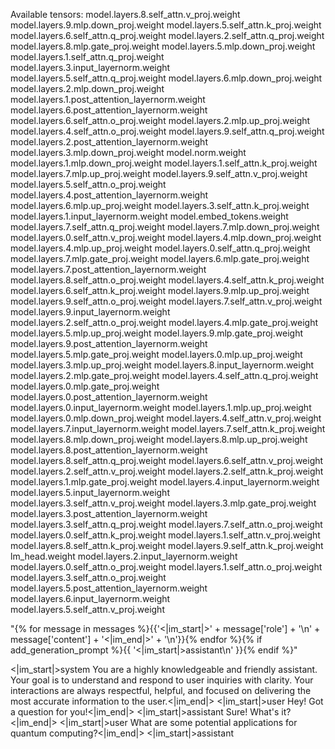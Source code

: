 Available tensors:
model.layers.8.self_attn.v_proj.weight
model.layers.9.mlp.down_proj.weight
model.layers.5.self_attn.k_proj.weight
model.layers.6.self_attn.q_proj.weight
model.layers.2.self_attn.q_proj.weight
model.layers.8.mlp.gate_proj.weight
model.layers.5.mlp.down_proj.weight
model.layers.1.self_attn.q_proj.weight
model.layers.3.input_layernorm.weight
model.layers.5.self_attn.q_proj.weight
model.layers.6.mlp.down_proj.weight
model.layers.2.mlp.down_proj.weight
model.layers.1.post_attention_layernorm.weight
model.layers.6.post_attention_layernorm.weight
model.layers.6.self_attn.o_proj.weight
model.layers.2.mlp.up_proj.weight
model.layers.4.self_attn.o_proj.weight
model.layers.9.self_attn.q_proj.weight
model.layers.2.post_attention_layernorm.weight
model.layers.3.mlp.down_proj.weight
model.norm.weight
model.layers.1.mlp.down_proj.weight
model.layers.1.self_attn.k_proj.weight
model.layers.7.mlp.up_proj.weight
model.layers.9.self_attn.v_proj.weight
model.layers.5.self_attn.o_proj.weight
model.layers.4.post_attention_layernorm.weight
model.layers.6.mlp.up_proj.weight
model.layers.3.self_attn.k_proj.weight
model.layers.1.input_layernorm.weight
model.embed_tokens.weight
model.layers.7.self_attn.q_proj.weight
model.layers.7.mlp.down_proj.weight
model.layers.0.self_attn.v_proj.weight
model.layers.4.mlp.down_proj.weight
model.layers.4.mlp.up_proj.weight
model.layers.0.self_attn.q_proj.weight
model.layers.7.mlp.gate_proj.weight
model.layers.6.mlp.gate_proj.weight
model.layers.7.post_attention_layernorm.weight
model.layers.8.self_attn.o_proj.weight
model.layers.4.self_attn.k_proj.weight
model.layers.6.self_attn.k_proj.weight
model.layers.9.mlp.up_proj.weight
model.layers.9.self_attn.o_proj.weight
model.layers.7.self_attn.v_proj.weight
model.layers.9.input_layernorm.weight
model.layers.2.self_attn.o_proj.weight
model.layers.4.mlp.gate_proj.weight
model.layers.5.mlp.up_proj.weight
model.layers.9.mlp.gate_proj.weight
model.layers.9.post_attention_layernorm.weight
model.layers.5.mlp.gate_proj.weight
model.layers.0.mlp.up_proj.weight
model.layers.3.mlp.up_proj.weight
model.layers.8.input_layernorm.weight
model.layers.2.mlp.gate_proj.weight
model.layers.4.self_attn.q_proj.weight
model.layers.0.mlp.gate_proj.weight
model.layers.0.post_attention_layernorm.weight
model.layers.0.input_layernorm.weight
model.layers.1.mlp.up_proj.weight
model.layers.0.mlp.down_proj.weight
model.layers.4.self_attn.v_proj.weight
model.layers.7.input_layernorm.weight
model.layers.7.self_attn.k_proj.weight
model.layers.8.mlp.down_proj.weight
model.layers.8.mlp.up_proj.weight
model.layers.8.post_attention_layernorm.weight
model.layers.8.self_attn.q_proj.weight
model.layers.6.self_attn.v_proj.weight
model.layers.2.self_attn.v_proj.weight
model.layers.2.self_attn.k_proj.weight
model.layers.1.mlp.gate_proj.weight
model.layers.4.input_layernorm.weight
model.layers.5.input_layernorm.weight
model.layers.3.self_attn.v_proj.weight
model.layers.3.mlp.gate_proj.weight
model.layers.3.post_attention_layernorm.weight
model.layers.3.self_attn.q_proj.weight
model.layers.7.self_attn.o_proj.weight
model.layers.0.self_attn.k_proj.weight
model.layers.1.self_attn.v_proj.weight
model.layers.8.self_attn.k_proj.weight
model.layers.9.self_attn.k_proj.weight
lm_head.weight
model.layers.2.input_layernorm.weight
model.layers.0.self_attn.o_proj.weight
model.layers.1.self_attn.o_proj.weight
model.layers.3.self_attn.o_proj.weight
model.layers.5.post_attention_layernorm.weight
model.layers.6.input_layernorm.weight
model.layers.5.self_attn.v_proj.weight

"{% for message in messages %}{{'<|im_start|>' + message['role'] + '\n' + message['content'] + '<|im_end|>' + '\n'}}{% endfor %}{% if add_generation_prompt %}{{ '<|im_start|>assistant\n' }}{% endif %}"

<|im_start|>system
You are a highly knowledgeable and friendly assistant. Your goal is to understand and respond to user inquiries with clarity. Your interactions are always respectful, helpful, and focused on delivering the most accurate information to the user.<|im_end|>
<|im_start|>user
Hey! Got a question for you!<|im_end|>
<|im_start|>assistant
Sure! What's it?<|im_end|>
<|im_start|>user
What are some potential applications for quantum computing?<|im_end|>
<|im_start|>assistant